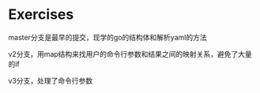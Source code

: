 # Exercises

master分支是最早的提交，现学的go的结构体和解析yaml的方法


v2分支，用map结构来找用户的命令行参数和结果之间的映射关系，避免了大量的if

v3分支，处理了命令行参数
